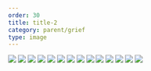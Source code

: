 ```yaml
---
order: 30
title: title-2
category: parent/grief
type: image
---
```


![](https://alacolang.ir/kolbeh/static/images/grief-a-1.webp)
![](https://alacolang.ir/kolbeh/static/images/grief-a-2.webp)
![](https://alacolang.ir/kolbeh/static/images/grief-a-3.webp)
![](https://alacolang.ir/kolbeh/static/images/grief-a-4.webp)
![](https://alacolang.ir/kolbeh/static/images/grief-a-5.webp)
![](https://alacolang.ir/kolbeh/static/images/grief-a-6.webp)
![](https://alacolang.ir/kolbeh/static/images/grief-a-7.webp)
![](https://alacolang.ir/kolbeh/static/images/grief-a-8.webp)
![](https://alacolang.ir/kolbeh/static/images/grief-a-9.webp)
![](https://alacolang.ir/kolbeh/static/images/grief-a-10.webp)
![](https://alacolang.ir/kolbeh/static/images/grief-a-11.webp)
![](https://alacolang.ir/kolbeh/static/images/grief-a-12.webp)
![](https://alacolang.ir/kolbeh/static/images/grief-a-13.webp)
![](https://alacolang.ir/kolbeh/static/images/grief-a-14.webp)